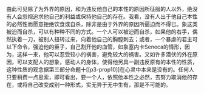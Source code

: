 由此可见除了为外界的原因，和为违反他自己的本性的原因所征服的人以外，绝没有人会忽视追求他自己的利益或保持他自己的存在。我看，没有人出于他自己本性的必然性而愿意拒绝饮食或自杀，除非是由于外界的原因所逼迫而不得已。象这类被迫而自杀，可以有种种不同的方式。一个人可以被迫而自杀，如果他的右手，偶然执着一刀，被别人扭转过来，向着他自己的胸膛刺去；或者，一个暴虐的君主可以下命令，强迫他的臣子，自己割开他的血管，如象塞内卡Seneca的情形，因为，这样一来，他可以忍受较小的祸害，避免较大的祸害。又如许多潜伏的外在原因，可以支配人的想象，感动人的身体，使得他另具一副违反原有的本性的性质，这种性质的观念据第三部分命题十[[p3-prop10]]在心灵中本来是没有的。任何人只要稍费一点思索，即可看出，要一个人，依照他本性之必然，去努力取消他的存在，或将自己改变成别一种形式，实无异于无中生有，那是不可能的。